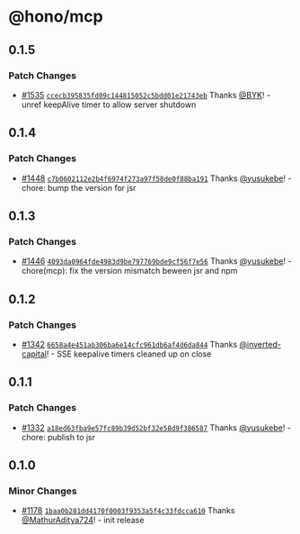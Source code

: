 # @hono/mcp

## 0.1.5

### Patch Changes

- [#1535](https://github.com/honojs/middleware/pull/1535) [`ccecb395835fd09c144815052c5bdd01e21743eb`](https://github.com/honojs/middleware/commit/ccecb395835fd09c144815052c5bdd01e21743eb) Thanks [@BYK](https://github.com/BYK)! - unref keepAlive timer to allow server shutdown

## 0.1.4

### Patch Changes

- [#1448](https://github.com/honojs/middleware/pull/1448) [`c7b0602112e2b4f6974f273a97f58de0f88ba191`](https://github.com/honojs/middleware/commit/c7b0602112e2b4f6974f273a97f58de0f88ba191) Thanks [@yusukebe](https://github.com/yusukebe)! - chore: bump the version for jsr

## 0.1.3

### Patch Changes

- [#1446](https://github.com/honojs/middleware/pull/1446) [`4093da0964fde4983d9be797769bde9cf56f7e56`](https://github.com/honojs/middleware/commit/4093da0964fde4983d9be797769bde9cf56f7e56) Thanks [@yusukebe](https://github.com/yusukebe)! - chore(mcp): fix the version mismatch beween jsr and npm

## 0.1.2

### Patch Changes

- [#1342](https://github.com/honojs/middleware/pull/1342) [`6658a4e451ab306ba6e14cfc961db6af4d6da844`](https://github.com/honojs/middleware/commit/6658a4e451ab306ba6e14cfc961db6af4d6da844) Thanks [@inverted-capital](https://github.com/inverted-capital)! - SSE keepalive timers cleaned up on close

## 0.1.1

### Patch Changes

- [#1332](https://github.com/honojs/middleware/pull/1332) [`a18ed63fba9e57fc89b39d52bf32e58d9f386587`](https://github.com/honojs/middleware/commit/a18ed63fba9e57fc89b39d52bf32e58d9f386587) Thanks [@yusukebe](https://github.com/yusukebe)! - chore: publish to jsr

## 0.1.0

### Minor Changes

- [#1178](https://github.com/honojs/middleware/pull/1178) [`1baa0b281dd4170f0003f9353a5f4c33fdcca610`](https://github.com/honojs/middleware/commit/1baa0b281dd4170f0003f9353a5f4c33fdcca610) Thanks [@MathurAditya724](https://github.com/MathurAditya724)! - init release
